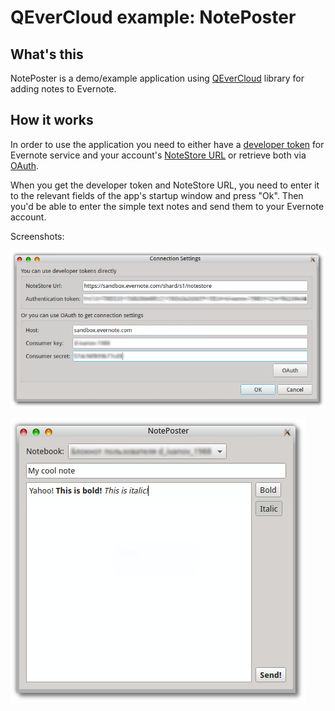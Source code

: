 QEverCloud example: NotePoster
==============================

## What's this

NotePoster is a demo/example application using [QEverCloud](https://github.com/d1vanov/QEverCloud) library for adding notes to Evernote.

## How it works

In order to use the application you need to either have a [developer token](https://www.evernote.com/api/DeveloperToken.action) for Evernote service
and your account's [NoteStore URL](https://dev.evernote.com/doc/articles/core_concepts.php) or retrieve both via [OAuth](https://dev.evernote.com/doc/articles/authentication.php).

When you get the developer token and NoteStore URL, you need to enter it to the relevant fields of the app's startup window and press "Ok". Then you'd be able to enter the simple text notes and send them to your Evernote account.

Screenshots:

![](https://github.com/d1vanov/QEverCloud-example-NotePoster/blob/master/screenshots/Connection%20Settings.png)

![](https://github.com/d1vanov/QEverCloud-example-NotePoster/blob/master/screenshots/NotePoster.png)
